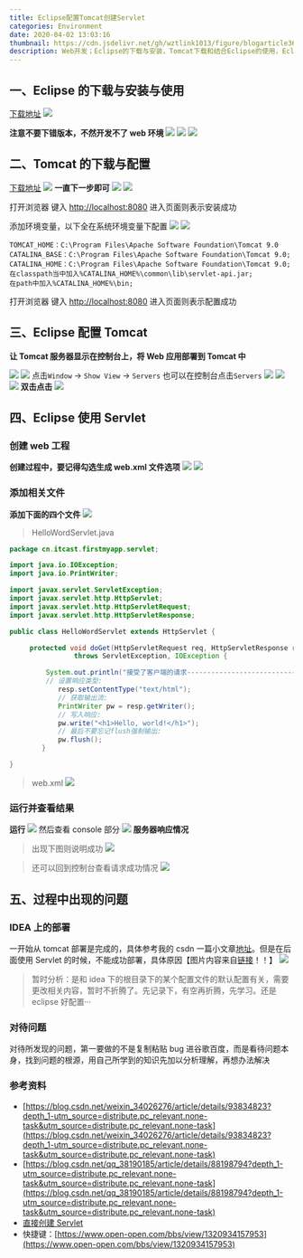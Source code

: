 ```yaml
---
title: Eclipse配置Tomcat创建Servlet
categories: Environment
date: 2020-04-02 13:03:16
thumbnail: https://cdn.jsdelivr.net/gh/wztlink1013/figure/blogarticle36/qweqweqesdfsdwrtqwfsd.png
description: Web开发；Eclipse的下载与安装，Tomcat下载和结合Eclipse的使用，Eclipse使用Servlet
---
```


## 一、Eclipse 的下载与安装与使用

[下载地址](https://www.eclipse.org/downloads/)
![](https://cdn.nlark.com/yuque/0/2020/png/1484158/1598685043597-84e5ed4c-8ad9-496b-997d-fd84136d0a86.png#align=left&display=inline&height=441&margin=%5Bobject%20Object%5D&originHeight=441&originWidth=1817&size=0&status=done&style=none&width=1817)

**注意不要下错版本，不然开发不了 web 环境**
![](https://cdn.nlark.com/yuque/0/2020/png/1484158/1598685043623-2432fa56-57df-4b19-bbcf-d7f803db63d3.png#align=left&display=inline&height=758&margin=%5Bobject%20Object%5D&originHeight=758&originWidth=731&size=0&status=done&style=none&width=731)
![](https://cdn.nlark.com/yuque/0/2020/png/1484158/1598685043608-ed00c908-2eb3-4a07-bcd4-c93a58aed494.png#align=left&display=inline&height=763&margin=%5Bobject%20Object%5D&originHeight=763&originWidth=741&size=0&status=done&style=none&width=741)
![](https://cdn.nlark.com/yuque/0/2020/png/1484158/1598685043479-aac1b3ff-f51d-4dce-8313-4e10d2e78bbb.png#align=left&display=inline&height=373&margin=%5Bobject%20Object%5D&originHeight=373&originWidth=762&size=0&status=done&style=none&width=762)

## 二、Tomcat 的下载与配置

[下载地址](https://tomcat.apache.org/download-90.cgi)
![](https://cdn.nlark.com/yuque/0/2020/png/1484158/1598685043712-245a08a5-48cd-4446-ae4b-2ac442f09a44.png#align=left&display=inline&height=729&margin=%5Bobject%20Object%5D&originHeight=729&originWidth=1829&size=0&status=done&style=none&width=1829)
**一直下一步即可**
![](https://cdn.nlark.com/yuque/0/2020/png/1484158/1598685043478-1e8b6460-5b48-424e-8f2d-db26d6bbce42.png#align=left&display=inline&height=485&margin=%5Bobject%20Object%5D&originHeight=485&originWidth=623&size=0&status=done&style=none&width=623)
![](https://cdn.nlark.com/yuque/0/2020/png/1484158/1598685043417-e391db44-2cd9-4c7c-8e6b-1f131ab95769.png#align=left&display=inline&height=283&margin=%5Bobject%20Object%5D&originHeight=283&originWidth=624&size=0&status=done&style=none&width=624)

打开浏览器 键入 [http://localhost:8080](http://localhost:8080) 进入页面则表示安装成功

添加环境变量，以下全在系统环境变量下配置
![](https://cdn.nlark.com/yuque/0/2020/png/1484158/1598685043418-feddef63-fcb3-45ce-ac5a-33dd94d77655.png#align=left&display=inline&height=450&margin=%5Bobject%20Object%5D&originHeight=450&originWidth=1089&size=0&status=done&style=none&width=1089)
![](https://cdn.nlark.com/yuque/0/2020/png/1484158/1598685043499-20fddab9-abfb-4d0d-9c6d-956933ee59be.png#align=left&display=inline&height=24&margin=%5Bobject%20Object%5D&originHeight=24&originWidth=704&size=0&status=done&style=none&width=704)

```
TOMCAT_HOME：C:\Program Files\Apache Software Foundation\Tomcat 9.0
CATALINA_BASE：C:\Program Files\Apache Software Foundation\Tomcat 9.0;
CATALINA_HOME：C:\Program Files\Apache Software Foundation\Tomcat 9.0;
在classpath当中加入%CATALINA_HOME%\common\lib\servlet-api.jar;
在path中加入%CATALINA_HOME%\bin;
```

打开浏览器 键入 [http://localhost:8080](http://localhost:8080) 进入页面则表示配置成功

## 三、Eclipse 配置 Tomcat

**让 Tomcat 服务器显示在控制台上，将 Web 应用部署到 Tomcat 中**

![](https://cdn.nlark.com/yuque/0/2020/png/1484158/1598685043589-c8022021-1185-4c41-b114-630856e16984.png#align=left&display=inline&height=350&margin=%5Bobject%20Object%5D&originHeight=350&originWidth=1837&size=0&status=done&style=none&width=1837)
![](https://cdn.nlark.com/yuque/0/2020/png/1484158/1598685043661-236843dd-f3ea-433e-b23a-254cc0a41c9b.png#align=left&display=inline&height=958&margin=%5Bobject%20Object%5D&originHeight=958&originWidth=1217&size=0&status=done&style=none&width=1217)
点击`Window` → `Show View` → `Servers` 也可以在控制台点击`Servers`
![](https://cdn.nlark.com/yuque/0/2020/png/1484158/1598685043514-556e9b3f-1003-40ff-9066-70349be51101.png#align=left&display=inline&height=790&margin=%5Bobject%20Object%5D&originHeight=790&originWidth=1600&size=0&status=done&style=none&width=1600)
![](https://cdn.nlark.com/yuque/0/2020/png/1484158/1598685043568-aa8984a7-e9e9-4206-a922-f3386127191d.png#align=left&display=inline&height=597&margin=%5Bobject%20Object%5D&originHeight=597&originWidth=597&size=0&status=done&style=none&width=597)
![](https://cdn.nlark.com/yuque/0/2020/png/1484158/1598685043484-23195297-3636-47d7-bf44-ee0151382f87.png#align=left&display=inline&height=766&margin=%5Bobject%20Object%5D&originHeight=766&originWidth=1478&size=0&status=done&style=none&width=1478)
**双击点击**
![](https://cdn.nlark.com/yuque/0/2020/png/1484158/1598685043403-e34d7544-8144-4516-bb7c-53adbabac167.png#align=left&display=inline&height=290&margin=%5Bobject%20Object%5D&originHeight=290&originWidth=1375&size=0&status=done&style=none&width=1375)

## 四、Eclipse 使用 Servlet

### 创建 web 工程

**创建过程中，要记得勾选生成 web.xml 文件选项**
![](https://cdn.nlark.com/yuque/0/2020/png/1484158/1598685043545-0429f9cf-3910-4401-85da-08dd0118e9b1.png#align=left&display=inline&height=277&margin=%5Bobject%20Object%5D&originHeight=277&originWidth=1838&size=0&status=done&style=none&width=1838)
![](https://cdn.nlark.com/yuque/0/2020/png/1484158/1598685043538-d98f2569-40d6-4c3a-8111-9c3d6702052a.png#align=left&display=inline&height=382&margin=%5Bobject%20Object%5D&originHeight=382&originWidth=820&size=0&status=done&style=none&width=820)

### 添加相关文件

**添加下面的四个文件**
![](https://cdn.nlark.com/yuque/0/2020/png/1484158/1598685043712-c178c180-3c3a-44a2-9518-671033558337.png#align=left&display=inline&height=1015&margin=%5Bobject%20Object%5D&originHeight=1015&originWidth=1831&size=0&status=done&style=none&width=1831)

> HelloWordServlet.java

```java
package cn.itcast.firstmyapp.servlet;

import java.io.IOException;
import java.io.PrintWriter;

import javax.servlet.ServletException;
import javax.servlet.http.HttpServlet;
import javax.servlet.http.HttpServletRequest;
import javax.servlet.http.HttpServletResponse;

public class HelloWordServlet extends HttpServlet {

	 protected void doGet(HttpServletRequest req, HttpServletResponse resp)
	            throws ServletException, IOException {

		 System.out.println("接受了客户端的请求----------------------------------------------------");
		 // 设置响应类型:
	        resp.setContentType("text/html");
	        // 获取输出流:
	        PrintWriter pw = resp.getWriter();
	        // 写入响应:
	        pw.write("<h1>Hello, world!</h1>");
	        // 最后不要忘记flush强制输出:
	        pw.flush();
	    }

}
```

> web.xml
> ![](https://cdn.nlark.com/yuque/0/2020/png/1484158/1598685043517-5459e979-8525-4be9-8dab-d38f0857ef56.png#align=left&display=inline&height=627&margin=%5Bobject%20Object%5D&originHeight=627&originWidth=1178&size=0&status=done&style=none&width=1178)

### 运行并查看结果

**运行**
![](https://cdn.nlark.com/yuque/0/2020/png/1484158/1598685043718-5d90186b-8040-4098-b1d4-bb1f67740382.png#align=left&display=inline&height=761&margin=%5Bobject%20Object%5D&originHeight=761&originWidth=1434&size=0&status=done&style=none&width=1434)
然后查看 console 部分
![](https://cdn.nlark.com/yuque/0/2020/png/1484158/1598685043524-efeaf228-713b-43e1-ba15-375060ef20d2.png#align=left&display=inline&height=300&margin=%5Bobject%20Object%5D&originHeight=300&originWidth=1449&size=0&status=done&style=none&width=1449)
**服务器响应情况**

> 出现下图则说明成功
> ![](https://cdn.nlark.com/yuque/0/2020/png/1484158/1598685043360-fd5bb570-f56a-429a-ad0e-627646447132.png#align=left&display=inline&height=190&margin=%5Bobject%20Object%5D&originHeight=190&originWidth=1318&size=0&status=done&style=none&width=1318)

> 还可以回到控制台查看请求成功情况
> ![](https://cdn.nlark.com/yuque/0/2020/png/1484158/1598685043568-b62922c0-c458-4c71-bd9c-800f57b356de.png#align=left&display=inline&height=322&margin=%5Bobject%20Object%5D&originHeight=322&originWidth=1445&size=0&status=done&style=none&width=1445)

## 五、过程中出现的问题

### IDEA 上的部署

一开始从 tomcat 部署是完成的，具体参考我的 csdn 一篇小文章[地址](https://blog.csdn.net/ZTlink1013/article/details/104815639)。但是在后面使用 Servlet 的时候，不能成功部署，具体原因【图片内容来自[链接](https://blog.csdn.net/HughGilbert/article/details/56424137)！！】
![](https://cdn.nlark.com/yuque/0/2020/png/1484158/1598685043902-5708dbdc-79d7-4e16-9e6d-d5571c5de758.png#align=left&display=inline&height=921&margin=%5Bobject%20Object%5D&originHeight=921&originWidth=941&size=0&status=done&style=none&width=941)

> 暂时分析：是和 idea 下的根目录下的某个配置文件的默认配置有关，需要更改相关内容，暂时不折腾了。先记录下，有空再折腾，先学习。还是 eclipse 好配置···

### 对待问题

对待所发现的问题，第一要做的不是复制粘贴 bug 进谷歌百度，而是看待问题本身，找到问题的根源，用自己所学到的知识先加以分析理解，再想办法解决

### 参考资料

- [https://blog.csdn.net/weixin_34026276/article/details/93834823?depth_1-utm_source=distribute.pc_relevant.none-task&utm_source=distribute.pc_relevant.none-task](https://blog.csdn.net/weixin_34026276/article/details/93834823?depth_1-utm_source=distribute.pc_relevant.none-task&utm_source=distribute.pc_relevant.none-task)
- [https://blog.csdn.net/qq_38190185/article/details/88198794?depth_1-utm_source=distribute.pc_relevant.none-task&utm_source=distribute.pc_relevant.none-task](https://blog.csdn.net/qq_38190185/article/details/88198794?depth_1-utm_source=distribute.pc_relevant.none-task&utm_source=distribute.pc_relevant.none-task)
- [直接创建 Servlet](https://www.yiibai.com/servlet/creating-servlet-in-eclipse-ide.html)
- 快捷键：[https://www.open-open.com/bbs/view/1320934157953](https://www.open-open.com/bbs/view/1320934157953)
